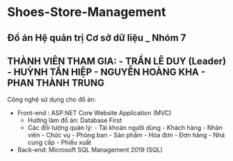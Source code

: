 # Shoes-Store-Management
Đồ án Hệ quản trị Cơ sở dữ liệu _ Nhóm 7 
-
THÀNH VIÊN THAM GIA:
     - TRẦN LÊ DUY (Leader)
     - HUỲNH TẦN HIỆP
     - NGUYỄN HOÀNG KHA
     - PHAN THÀNH TRUNG
-
Công nghệ sử dụng cho đồ án:
- Front-end : ASP.NET Core Website Application (MVC)
    + Hướng làm đồ án: Database First 
    + Các đối tượng quản lý:
           - Tài khoản người dùng
           - Khách hàng
           - Nhân viên
           - Chức vụ
           - Phòng ban
           - Sản phẩm
           - Hóa đơn
           - Đơn hàng
           - Nhà cung cấp
           - Phiếu xuất
- Back-end: Microsoft SQL Management 2019 (SQL)
